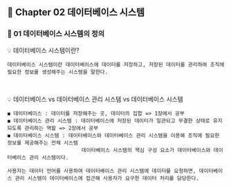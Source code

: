 ## 📒 Chapter 02 데이터베이스 시스템
### 📗 01 데이터베이스 시스템의 정의

💡 데이터베이스 시스템이란?
    
    데이터베이스 시스템이란 데이터베이스에 데이터를 저장하고, 저장된 데이터를 관리하여 조직에 필요한 정보를 생성해주는 시스템을 말한다.
</br>

💡 데이터베이스 vs 데이터베이스 관리 시스템 vs 데이터베이스 시스템
    
    ◼️ 데이터베이스 : 데이터를 저장해주는 곳, 데이터의 집합 => 1장에서 공부
    ◼️ 데이터베이스 관리 시스템 : 데이터베이스에 저장된 데이터가 일관되고 무결한 상태로 유지되도록 관리하는 역할 => 2장에서 공부
    ◼️ 데이터베이스 시스템 : 데이터베이스와 데이터베이스 관리 시스템을 이용해 조직에 필요한 정보를 제공해주는 전체 시스템
                            데이터베이스 시스템의 핵심 구성 요소가 데이터베이스와 데이터베이스 관리 시스템이다.
    
    사용자는 데이터 언어를 사용하여 데이터베이스 관리 시스템에 데이터를 요청하면, 데이터베이스 관리 시스템이 데이터베이스에 접근해 사용자가 요구한 데이터 처리를 담당한다. 
